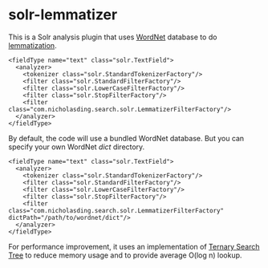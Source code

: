 # solr-lemmatizer

This is a Solr analysis plugin that uses [WordNet](https://wordnet.princeton.edu/wordnet/documentation/) database to do [lemmatization](http://nlp.stanford.edu/IR-book/html/htmledition/stemming-and-lemmatization-1.html).

```
<fieldType name="text" class="solr.TextField">
  <analyzer>
    <tokenizer class="solr.StandardTokenizerFactory"/>
    <filter class="solr.StandardFilterFactory"/>
    <filter class="solr.LowerCaseFilterFactory"/>
    <filter class="solr.StopFilterFactory"/>
    <filter class="com.nicholasding.search.solr.LemmatizerFilterFactory"/>
  </analyzer>
</fieldType>
```

By default, the code will use a bundled WordNet database. But you can specify your own WordNet *dict* directory.

```
<fieldType name="text" class="solr.TextField">
  <analyzer>
    <tokenizer class="solr.StandardTokenizerFactory"/>
    <filter class="solr.StandardFilterFactory"/>
    <filter class="solr.LowerCaseFilterFactory"/>
    <filter class="solr.StopFilterFactory"/>
    <filter class="com.nicholasding.search.solr.LemmatizerFilterFactory" dictPath="/path/to/wordnet/dict"/>
  </analyzer>
</fieldType>
```

For performance improvement, it uses an implementation of [Ternary Search Tree](https://en.wikipedia.org/wiki/Ternary_search_tree) to reduce memory usage and to provide average O(log n) lookup.